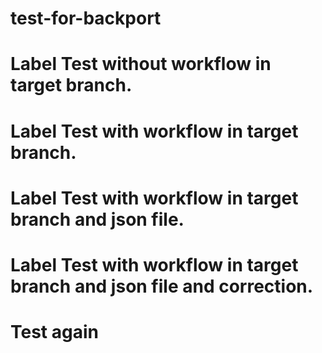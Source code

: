 # test-for-backport

# Label Test without workflow in target branch.

# Label Test with workflow in target branch.

# Label Test with workflow in target branch and json file.

# Label Test with workflow in target branch and json file and correction.

# Test again
